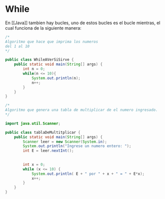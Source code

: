 # While
En [[Java]] tambien hay bucles, uno de estos bucles es el bucle mientras, el cual funciona de la siguiente manera:

```Java
/*
Algoritmo que hace que imprima los numeros
del 1 al 10
*/

public class WhileAVerSiSirve {
    public static void main(String[] args) {
        int n = 0;
        while(n <= 10){
            System.out.println(n);
            n++;
        }
    }
}
```


```Java
/*
Algoritmo que genera una tabla de multiplicar de el numero ingresado.
*/

import java.util.Scanner;

public class tablaDeMultitplicar {
    public static void main(String[] args) {
        Scanner leer = new Scanner(System.in);
        System.out.println("Ingrese un numero entero: ");
        int E = leer.nextInt();
        
        
        int x = 0;
        while (x <= 10) {            
            System.out.println( E + " por " + x + " = " + E*x);
            x++;
        }
    }
}
```